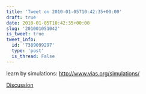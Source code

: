 ```yaml
---
title: 'Tweet on 2010-01-05T10:42:35+00:00'
draft: true
date: 2010-01-05T10:42:35+00:00
slug: '201001051042'
is_tweet: true
tweet_info:
  id: '7389099297'
  type: 'post'
  is_thread: False
---
```




learn by simulations: http://www.vias.org/simulations/

[Discussion](https://x.com/sytelus/status/7389099297)
